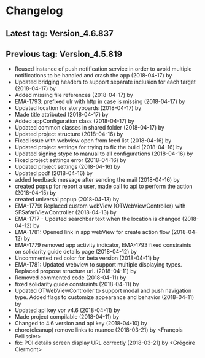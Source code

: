 # Changelog
## Latest tag: Version_4.6.837
## Previous tag: Version_4.5.819
* Reused instance of push notification service in order to avoid multiple notifications to be handled and crash the app (2018-04-17) by <Lazar Sidor>
* Updated bridging headers to support separate inclusion for each target (2018-04-17) by <Lazar Sidor>
* Added missing file references (2018-04-17) by <Lazar Sidor>
* EMA-1793: prefixed ulr with http in case is missing (2018-04-17) by <Lazar Sidor>
* Updated location for storyboards (2018-04-17) by <Lazar Sidor>
* Made title attributed (2018-04-17) by <Veronica Gliga>
* Added appConfiguration class (2018-04-17) by <Lazar Sidor>
* Updated common classes in shared folder (2018-04-17) by <Lazar Sidor>
* Updated project structure (2018-04-16) by <Lazar Sidor>
* Fixed issue with webview open from feed list (2018-04-16) by <Lazar Sidor>
* Updated project settings for trying to fix the build (2018-04-16) by <Lazar Sidor>
* Updated signing stype to manual to all configurations (2018-04-16) by <Lazar Sidor>
* Fixed project settings error (2018-04-16) by <Lazar Sidor>
* Updated project settings (2018-04-16) by <Lazar Sidor>
* Updated podf (2018-04-16) by <Lazar Sidor>
* added feedback message after sending the mail (2018-04-16) by <Veronica-Gliga>
* created popup for report a user, made call to api to perform the action (2018-04-15) by <Veronica-Gliga>
* created universal popup (2018-04-13) by <Veronica-Gliga>
* EMA-1779: Replaced custom webView (OTWebViewController) with SFSafariViewController (2018-04-13) by <Lazar Sidor>
* EMA-1717 - Updated searchbar text when the location is changed (2018-04-12) by <Lazar Sidor>
* EMA-1781: Opened link in app webView for create action flow (2018-04-12) by <Lazar Sidor>
* EMA-1779 removed app activity indicator, EMA-1793 fixed constraints on solidarity guide details page (2018-04-12) by <Veronica-Gliga>
* Uncommented red color for beta version (2018-04-11) by <Lazar Sidor>
* EMA-1781: Updated webview to support multiple displaying types. Replaced propose structure url. (2018-04-11) by <Lazar Sidor>
* Removed commented code (2018-04-11) by <Lazar Sidor>
* fixed solidarity guide constraints (2018-04-11) by <Veronica-Gliga>
* Updated OTWebViewController to support modal and push navigation type. Added flags to customize appearance and behavior (2018-04-11) by <Lazar Sidor>
* Updated api key vor v4.6 (2018-04-11) by <Lazar Sidor>
* Made project compilable (2018-04-11) by <Lazar Sidor>
* Changed to 4.6 version and api key (2018-04-10) by <Veronica>
* chore(cleanup) remove links to nuance (2018-03-21) by <François Pellissier>
* fix: POI details screen display URL correctly (2018-03-21) by <Grégoire Clermont>
